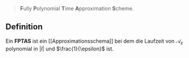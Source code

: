 > **F**ully **P**olynomial **T**ime **A**pproximation **S**cheme.

## Definition

Ein **FPTAS** ist ein [[Approximationsschema]] bei dem die Laufzeit von $\mathcal{A}_ε$ polynomial in $|I|$ und $\frac{1}{\epsilon}$ ist.
